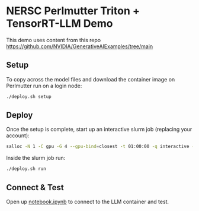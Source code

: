 # NERSC Perlmutter Triton + TensorRT-LLM Demo

This demo uses content from this repo https://github.com/NVIDIA/GenerativeAIExamples/tree/main 

## Setup

To copy across the model files and download the container image on Perlmutter run on a login node:
```bash
./deploy.sh setup
```

## Deploy

Once the setup is complete, start up an interactive slurm job (replacing your account):
```bash
salloc -N 1 -C gpu -G 4 --gpu-bind=closest -t 01:00:00 -q interactive -A <account>
```

Inside the slurm job run:
```bash
./deploy.sh run
```

## Connect & Test

Open up [notebook.ipynb](notebook.ipynb) to connect to the LLM container and test.